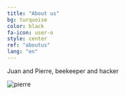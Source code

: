 ```yaml
---
title: "About us"
bg: turquoise
color: black
fa-icon: user-o
style: center
ref: "aboutus"
lang: "en"
---
```

Juan and Pierre, beekeeper and hacker

![pierre](img/pierre.png)

